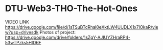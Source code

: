 # DTU-Web3-THO-The-Hot-Ones

VIDEO LINK
https://drive.google.com/file/d/1sTSuBTcRhaI0eXktLW4UUDLX1x7IOkaR/view?usp=drivesdk
Photos of project: https://drive.google.com/drive/folders/1sZgY-AJIUYZHraRP4-53wTPzks5HlD6F

